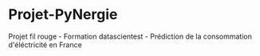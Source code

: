 # Projet-PyNergie
Projet fil rouge - Formation datascientest - Prédiction de la consommation d'éléctricité en France
